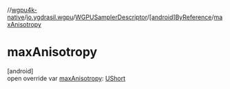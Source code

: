 //[wgpu4k-native](../../../../index.md)/[io.ygdrasil.wgpu](../../index.md)/[WGPUSamplerDescriptor](../index.md)/[[android]ByReference](index.md)/[maxAnisotropy](max-anisotropy.md)

# maxAnisotropy

[android]\
open override var [maxAnisotropy](max-anisotropy.md): [UShort](https://kotlinlang.org/api/core/kotlin-stdlib/kotlin/-u-short/index.html)